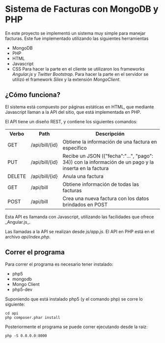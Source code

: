 Sistema de Facturas con MongoDB y PHP
=====================================

En este proyecto se implementó un sistema muy simple para
manejar facturas. Este fue implementado utilizando las 
siguientes herramientas
* MongoDB
* PHP
* HTML
* Javascript
* CSS
Para hacer la parte en el cliente se utilizaron los frameworks
_Angular.js_ y _Twitter Bootstrap_. Para hacer la parte en el
servidor se utilizó el framework _Silex_ y la extensión _MongoClient_.

¿Cómo funciona?
---------------
El sistema está compuesto por páginas estáticas en HTML, que mediante
Javascript llaman a la API del sitio, que está implementada en PHP.

El API tiene un diseño REST, y contiene los siguientes comandos:
<table>
<tr><th>Verbo</th><th>Path</th><th>Descripción</th></tr>
<tr><td>GET</td><td>/api/bill/{id}	</td><td>Obtiene la información de una factura en específico</td></tr>
<tr><td>PUT	</td><td>/api/bill/{id}	</td><td>Recibe un JSON ({"fecha":"...", "pago": 34}) con la información de un pago y la inserta en la factura</td></tr>
<tr><td>DELETE</td><td>/api/bill/{id}</td><td>	Anula una factura</td></tr>
<tr><td>GET</td><td>/api/bill</td><td>	Obtiene información de todas las facturas</td></tr>
<tr><td>POST</td><td>/api/bill</td><td>	Crea una nueva factura con los datos brindados en POST</td></tr>
</table>
Esta API es llamanda con Javascript, utilizando las facilidades que ofrece
_Angular.js_.

Las llamadas a la API se realizan desde _js/app.js_. El API en PHP está en el archivo _api/index.php_.

Correr el programa
------------------
Para correr el programa es necesario tener instalado:
* php5
* mongodb
* Mongo Client
* php5-dev

Suponiendo que está instalado php5 (y el comando php) se corre lo siguiente:

    cd api
    php composer.phar install

Posteriormente el programa se puede correr ejecutando desde la raiz:

    php -S 0.0.0.0:8000
